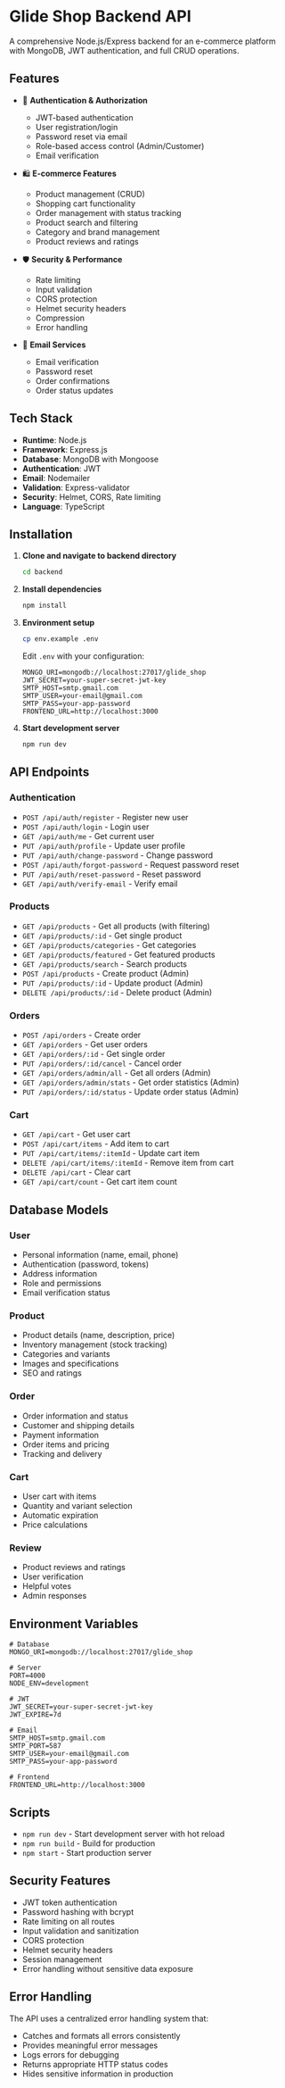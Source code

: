 # Glide Shop Backend API

A comprehensive Node.js/Express backend for an e-commerce platform with MongoDB, JWT authentication, and full CRUD operations.

## Features

- 🔐 **Authentication & Authorization**
  - JWT-based authentication
  - User registration/login
  - Password reset via email
  - Role-based access control (Admin/Customer)
  - Email verification

- 🛍️ **E-commerce Features**
  - Product management (CRUD)
  - Shopping cart functionality
  - Order management with status tracking
  - Product search and filtering
  - Category and brand management
  - Product reviews and ratings

- 🛡️ **Security & Performance**
  - Rate limiting
  - Input validation
  - CORS protection
  - Helmet security headers
  - Compression
  - Error handling

- 📧 **Email Services**
  - Email verification
  - Password reset
  - Order confirmations
  - Order status updates

## Tech Stack

- **Runtime**: Node.js
- **Framework**: Express.js
- **Database**: MongoDB with Mongoose
- **Authentication**: JWT
- **Email**: Nodemailer
- **Validation**: Express-validator
- **Security**: Helmet, CORS, Rate limiting
- **Language**: TypeScript

## Installation

1. **Clone and navigate to backend directory**
   ```bash
   cd backend
   ```

2. **Install dependencies**
   ```bash
   npm install
   ```

3. **Environment setup**
   ```bash
   cp env.example .env
   ```
   Edit `.env` with your configuration:
   ```env
   MONGO_URI=mongodb://localhost:27017/glide_shop
   JWT_SECRET=your-super-secret-jwt-key
   SMTP_HOST=smtp.gmail.com
   SMTP_USER=your-email@gmail.com
   SMTP_PASS=your-app-password
   FRONTEND_URL=http://localhost:3000
   ```

4. **Start development server**
   ```bash
   npm run dev
   ```

## API Endpoints

### Authentication
- `POST /api/auth/register` - Register new user
- `POST /api/auth/login` - Login user
- `GET /api/auth/me` - Get current user
- `PUT /api/auth/profile` - Update user profile
- `PUT /api/auth/change-password` - Change password
- `POST /api/auth/forgot-password` - Request password reset
- `PUT /api/auth/reset-password` - Reset password
- `GET /api/auth/verify-email` - Verify email

### Products
- `GET /api/products` - Get all products (with filtering)
- `GET /api/products/:id` - Get single product
- `GET /api/products/categories` - Get categories
- `GET /api/products/featured` - Get featured products
- `GET /api/products/search` - Search products
- `POST /api/products` - Create product (Admin)
- `PUT /api/products/:id` - Update product (Admin)
- `DELETE /api/products/:id` - Delete product (Admin)

### Orders
- `POST /api/orders` - Create order
- `GET /api/orders` - Get user orders
- `GET /api/orders/:id` - Get single order
- `PUT /api/orders/:id/cancel` - Cancel order
- `GET /api/orders/admin/all` - Get all orders (Admin)
- `GET /api/orders/admin/stats` - Get order statistics (Admin)
- `PUT /api/orders/:id/status` - Update order status (Admin)

### Cart
- `GET /api/cart` - Get user cart
- `POST /api/cart/items` - Add item to cart
- `PUT /api/cart/items/:itemId` - Update cart item
- `DELETE /api/cart/items/:itemId` - Remove item from cart
- `DELETE /api/cart` - Clear cart
- `GET /api/cart/count` - Get cart item count

## Database Models

### User
- Personal information (name, email, phone)
- Authentication (password, tokens)
- Address information
- Role and permissions
- Email verification status

### Product
- Product details (name, description, price)
- Inventory management (stock tracking)
- Categories and variants
- Images and specifications
- SEO and ratings

### Order
- Order information and status
- Customer and shipping details
- Payment information
- Order items and pricing
- Tracking and delivery

### Cart
- User cart with items
- Quantity and variant selection
- Automatic expiration
- Price calculations

### Review
- Product reviews and ratings
- User verification
- Helpful votes
- Admin responses

## Environment Variables

```env
# Database
MONGO_URI=mongodb://localhost:27017/glide_shop

# Server
PORT=4000
NODE_ENV=development

# JWT
JWT_SECRET=your-super-secret-jwt-key
JWT_EXPIRE=7d

# Email
SMTP_HOST=smtp.gmail.com
SMTP_PORT=587
SMTP_USER=your-email@gmail.com
SMTP_PASS=your-app-password

# Frontend
FRONTEND_URL=http://localhost:3000
```

## Scripts

- `npm run dev` - Start development server with hot reload
- `npm run build` - Build for production
- `npm start` - Start production server

## Security Features

- JWT token authentication
- Password hashing with bcrypt
- Rate limiting on all routes
- Input validation and sanitization
- CORS protection
- Helmet security headers
- Session management
- Error handling without sensitive data exposure

## Error Handling

The API uses a centralized error handling system that:
- Catches and formats all errors consistently
- Provides meaningful error messages
- Logs errors for debugging
- Returns appropriate HTTP status codes
- Hides sensitive information in production
